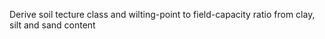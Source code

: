 Derive soil tecture class and wilting-point to field-capacity ratio from clay, silt and sand content 
